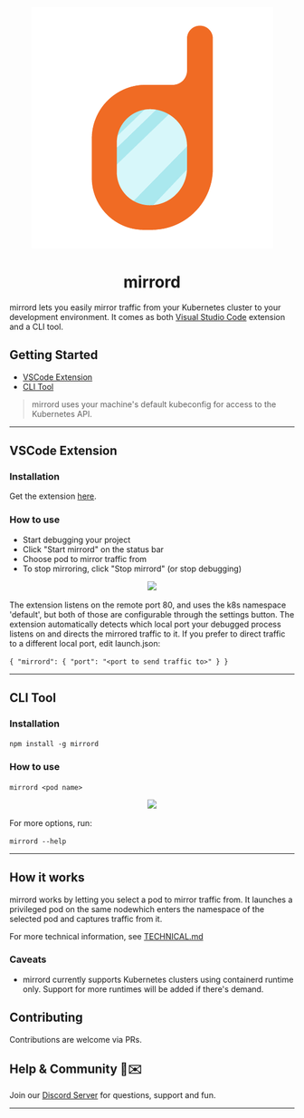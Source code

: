 <p align="center">
  <img src="images/icon.png">
</p>
<h1 align="center">mirrord</h1>

mirrord lets you easily mirror traffic from your Kubernetes cluster to your development environment. It comes as both [Visual Studio Code](https://code.visualstudio.com/) extension and a CLI tool.


## Getting Started
- [VSCode Extension](#vscode-extension)
- [CLI Tool](#cli-tool)
> mirrord uses your machine's default kubeconfig for access to the Kubernetes API.
---
## VSCode Extension
### Installation
Get the extension [here](https://marketplace.visualstudio.com/items?itemName=MetalBear.mirrord).

### How to use

* Start debugging your project
* Click "Start mirrord" on the status bar
* Choose pod to mirror traffic from
* To stop mirroring, click "Stop mirrord" (or stop debugging)

<p align="center">
  <img src="https://i.imgur.com/LujQb1u.gif" width="738">
</p>

The extension listens on the remote port 80, and uses the k8s namespace 'default', but both of those are configurable through the settings button. The extension automatically detects which local port your debugged process listens on and directs the mirrored traffic to it.
If you prefer to direct traffic to a different local port, edit launch.json:

`{
  "mirrord": {
                "port": "<port to send traffic to>"
            }
}`

---
## CLI Tool
### Installation
`npm install -g mirrord`

### How to use
`mirrord <pod name>`

<p align="center">
  <img src="https://i.imgur.com/EgyBxI9.gif" width="538">
</p>

For more options, run:

`mirrord --help`

---
## How it works
mirrord works by letting you select a pod to mirror traffic from. It launches a privileged pod on the same nodewhich enters the namespace of the selected pod and captures traffic from it.



For more technical information, see [TECHNICAL.md](./TECHNICAL.md)

### Caveats
* mirrord currently supports Kubernetes clusters using containerd runtime only. Support for more runtimes will be added if there's demand.




## Contributing
Contributions are welcome via PRs.


## Help & Community 🎉✉️

Join our [Discord Server](https://discord.gg/J5YSrStDKD) for questions, support and fun. 

---
